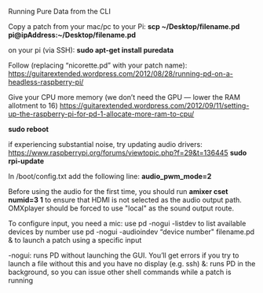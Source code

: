 Running Pure Data from the CLI

Copy a patch from your mac/pc to your Pi:
**scp \~/Desktop/filename.pd pi@ipAddress:\~/Desktop/filename.pd**

on your pi (via SSH): 
**sudo apt-get install puredata**

Follow (replacing “nicorette.pd” with your patch name):
https://guitarextended.wordpress.com/2012/08/28/running-pd-on-a-headless-raspberry-pi/

Give your CPU more memory (we don’t need the GPU — lower the RAM allotment to 16)
https://guitarextended.wordpress.com/2012/09/11/setting-up-the-raspberry-pi-for-pd-1-allocate-more-ram-to-cpu/

**sudo reboot**

if experiencing substantial noise, try updating audio drivers: https://www.raspberrypi.org/forums/viewtopic.php?f=29&t=136445 
**sudo rpi-update**

In /boot/config.txt add the following line:
**audio_pwm_mode=2**

Before using the audio for the first time, you should run **amixer cset numid=3 1** to ensure that HDMI is not selected as the audio output path. OMXplayer should be forced to use "local" as the sound output route.


To configure input, you need a mic: 
use pd -nogui -listdev to list available devices by number
use pd -nogui -audioindev “device number" filename.pd & to launch a patch using a specific input

-nogui: runs PD without launching the GUI. You’ll get errors if you try to launch a file without this and you have no display (e.g. ssh)
&: runs PD in the background, so you can issue other shell commands while a patch is running
